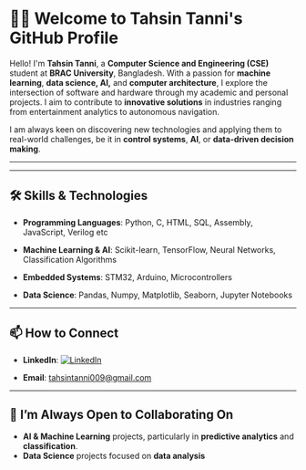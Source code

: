 # 👩‍💻 Welcome to Tahsin Tanni's GitHub Profile

Hello! I'm **Tahsin Tanni**, a **Computer Science and Engineering (CSE)** student at **BRAC University**, Bangladesh. With a passion for **machine learning**, **data science, AI,** and **computer architecture**, I explore the intersection of software and hardware through my academic and personal projects. I aim to contribute to **innovative solutions** in industries ranging from entertainment analytics to autonomous navigation.

I am always keen on discovering new technologies and applying them to real-world challenges, be it in **control systems**, **AI**, or **data-driven decision making**.

---

---

## 🛠 Skills & Technologies

* **Programming Languages**: Python, C, HTML, SQL, Assembly, JavaScript, Verilog etc

* **Machine Learning & AI**: Scikit-learn, TensorFlow, Neural Networks, Classification Algorithms

* **Embedded Systems**: STM32, Arduino, Microcontrollers

* **Data Science**: Pandas, Numpy, Matplotlib, Seaborn, Jupyter Notebooks

---

## 📫 How to Connect

* **LinkedIn**: [![LinkedIn](https://img.shields.io/badge/LinkedIn-Tahsin_Tanni-blue)](https://bd.linkedin.com/in/tahsin-tanni-120156215)

* **Email**: [tahsintanni009@gmail.com](mailto:tahsintanni009@gmail.com)

---

## 🔧 I’m Always Open to Collaborating On

* **AI & Machine Learning** projects, particularly in **predictive analytics** and **classification**.
* **Data Science** projects focused on **data analysis**
